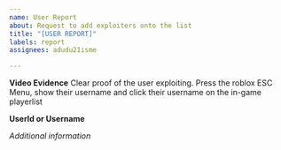 ```yaml
---
name: User Report
about: Request to add exploiters onto the list
title: "[USER REPORT]"
labels: report
assignees: adudu21isme

---
```


**Video Evidence**
Clear proof of the user exploiting.
Press the roblox ESC Menu, show their username and click their username on the in-game playerlist

**UserId or Username**


*Additional information*
